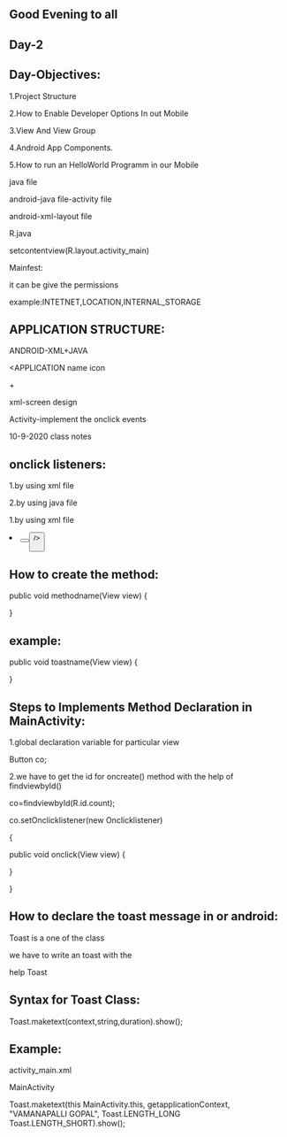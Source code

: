 
Good Evening to all
------------------
Day-2
-------------------
Day-Objectives:
--------------------
1.Project Structure

2.How to Enable Developer Options In out Mobile

3.View And View Group

4.Android App Components.

5.How to run an HelloWorld Programm in our Mobile

java file

android-java file-activity file

android-xml-layout file

R.java


setcontentview(R.layout.activity_main)

Mainfest:

it can be give the permissions

example:INTETNET,LOCATION,INTERNAL_STORAGE

<uses-permission android:name="android.permission.INTERNET"/>

APPLICATION STRUCTURE:
----------------------
ANDROID-XML+JAVA

<Mainfest>

<give permissions>

<APPLICATION
name
icon
>
<Activity>
<Intent_Filter>
<java file>+<xml file>
</Intent_Filter>
</Activity>
</APPLICATION>

</Mainfest>

xml-screen design

Activity-implement the onclick events

10-9-2020 class notes


onclick listeners:
------------------

1.by using xml file

2.by using java file

1.by using xml file

<Li
w
h
o>
<Button
android:onclick="toastname"--alr+enter
w
h
/>
<Textview/>
<Button
android:"@+id/count"

/>
</Li>

How to create the method:
--------------------------

public void methodname(View view)
{

}

example:
---------
public void toastname(View view)
{

}

Steps to Implements Method Declaration in MainActivity:
----------------------------------------------
1.global declaration variable for particular view

Button co;

2.we have to get the id for oncreate() method
with the help of findviewbyId()

co=findviewbyId(R.id.count);

co.setOnclicklistener(new Onclicklistener)

{

   public void onclick(View view)
   {
   
   }

}

How to declare the toast message in or android:
----------------------------------------

Toast is a one of the class

we have to write an toast with the

help Toast


Syntax for Toast Class:
------------------------

Toast.maketext(context,string,duration).show();

Example:
--------
activity_main.xml

MainActivity

Toast.maketext(this
                MainActivity.this,
				getapplicationContext,
				"VAMANAPALLI GOPAL",
				Toast.LENGTH_LONG
				Toast.LENGTH_SHORT).show();





















